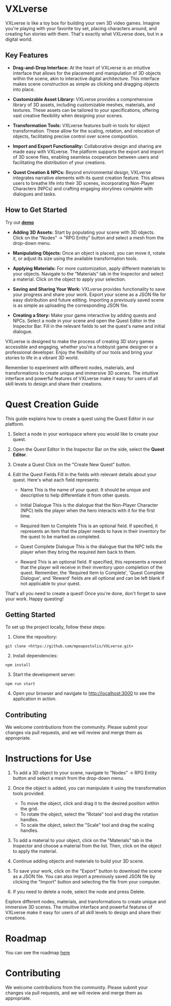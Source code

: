 # VXLverse

VXLverse is like a toy box for building your own 3D video games. Imagine you're playing with your favorite toy set, placing characters around, and creating fun stories with them. That's exactly what VXLverse does, but in a digital world.

## Key Features

- **Drag-and-Drop Interface:** At the heart of VXLverse is an intuitive interface that allows for the placement and manipulation of 3D objects within the scene, akin to interactive digital architecture. This interface makes scene construction as simple as clicking and dragging objects into place.

- **Customizable Asset Library:** VXLverse provides a comprehensive library of 3D assets, including customizable meshes, materials, and textures. These assets can be tailored to your specifications, offering vast creative flexibility when designing your scenes.

- **Transformation Tools:** VXLverse features built-in tools for object transformation. These allow for the scaling, rotation, and relocation of objects, facilitating precise control over scene composition.

- **Import and Export Functionality:** Collaborative design and sharing are made easy with VXLverse. The platform supports the export and import of 3D scene files, enabling seamless cooperation between users and facilitating the distribution of your creations.

- **Quest Creation & NPCs:** Beyond environmental design, VXLverse integrates narrative elements with its quest creation feature. This allows users to breathe life into their 3D scenes, incorporating Non-Player Characters (NPCs) and crafting engaging storylines complete with dialogues and tasks.

## How to Get Started

Try out [**demo**](http://vxlverse.com/) 


- **Adding 3D Assets:** Start by populating your scene with 3D objects. Click on the "Nodes" -> "RPG Entity" button and select a mesh from the drop-down menu.

- **Manipulating Objects:** Once an object is placed, you can move it, rotate it, or adjust its size using the available transformation tools. 

- **Applying Materials:** For more customization, apply different materials to your objects. Navigate to the "Materials" tab in the Inspector and select a material. Click on the object to apply your selection.

- **Saving and Sharing Your Work:** VXLverse provides functionality to save your progress and share your work. Export your scene as a JSON file for easy distribution and future editing. Importing a previously saved scene is as simple as uploading the corresponding JSON file.

- **Creating a Story:** Make your game interactive by adding quests and NPCs. Select a node in your scene and open the Quest Editor in the Inspector Bar. Fill in the relevant fields to set the quest's name and initial dialogue. 

VXLverse is designed to make the process of creating 3D story games accessible and engaging, whether you're a hobbyist game designer or a professional developer. Enjoy the flexibility of our tools and bring your stories to life in a vibrant 3D world.

Remember to experiment with different nodes, materials, and transformations to create unique and immersive 3D scenes. The intuitive interface and powerful features of VXLverse make it easy for users of all skill levels to design and share their creations.

# Quest Creation Guide

This guide explains how to create a quest using the Quest Editor in our platform.


1) Select a node in your workspace where you would like to create your quest.

 
2) Open the Quest Editor  In the Inspector Bar on the side, select the **Quest Editor**.

3)  Create a Quest Click on the "Create New Quest" button.

4) Edit the Quest Fields
Fill in the fields with relevant details about your quest. Here's what each field represents:

   * Name  This is the name of your quest. It should be unique and descriptive to help differentiate it from other quests. 

   * Initial Dialogue This is the dialogue that the Non-Player Character (NPC) tells the player when the hero interacts with it for the first time.

   *  Required Item to Complete This is an optional field. If specified, it represents an item that the player needs to have in their inventory for the quest to be marked as completed.

   * Quest Complete Dialogue This is the dialogue that the NPC tells the player when they bring the required item back to them.

   * Reward This is an optional field. If specified, this represents a reward that the player will receive in their inventory upon completion of the quest.
Remember, the 'Required Item to Complete', 'Quest Complete Dialogue', and 'Reward' fields are all optional and can be left blank if not applicable to your quest.

That's all you need to create a quest! Once you're done, don't forget to save your work. Happy questing!


## Getting Started

To set up the project locally, follow these steps:

1. Clone the repository:
```
git clone <https://github.com/mpoapostolis/VXLverse.git>
```

2. Install dependencies:

```
npm install
```

3. Start the development server:

```
npm run start
```


4. Open your browser and navigate to [http://localhost:3000](http://localhost:3000) to see the application in action.

## Contributing

We welcome contributions from the community. Please submit your
changes via pull requests, and we will review and merge them as appropriate.


# Instructions for Use

1. To add a 3D object to your scene, navigate to "Nodes" -> RPG Entity button and select a mesh from the drop-down menu.

2. Once the object is added, you can manipulate it using the transformation tools provided:
   - To move the object, click and drag it to the desired position within the grid.
   - To rotate the object, select the "Rotate" tool and drag the rotation handles.
   - To scale the object, select the "Scale" tool and drag the scaling handles.

3. To add a material to your object, click on the "Materials" tab in the Inspector and choose a material from the list. Then, click on the object to apply the material.

4. Continue adding objects and materials to build your 3D scene.

5. To save your work, click on the "Export" button to download the scene as a JSON file. You can also import a previously saved JSON file by clicking the "Import" button and selecting the file from your computer.

6. If you need to delete a node, select the node and press Delete.

Explore different nodes, materials, and transformations to create unique and immersive 3D scenes. The intuitive interface and powerful features of VXLverse make it easy for users of all skill levels to design and share their creations.



# Roadmap
You can see the roadmap
 [here](https://github.com/users/mpoapostolis/projects/2/views/1)


# Contributing

We welcome contributions from the community. Please submit your changes via pull requests, and we will review and merge them as appropriate.



